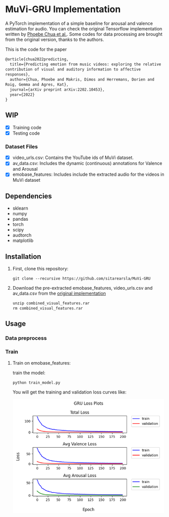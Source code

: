 # MuVi-GRU Implementation

A PyTorch implementation of a simple baseline for arousal and valence estimation for audio. 
You can check the original Tensorflow implementation written by [Phoebe Chua et al.](https://github.com/amaai-lab/muvi).
Some codes for data processing are brought from the original version, thanks to the authors.

<!-- ![demo](./img/demo.jpg) -->

This is the code for the paper

```
@article{chua2022predicting,
  title={Predicting emotion from music videos: exploring the relative contribution of visual and auditory information to affective responses},
  author={Chua, Phoebe and Makris, Dimos and Herremans, Dorien and Roig, Gemma and Agres, Kat},
  journal={arXiv preprint arXiv:2202.10453},
  year={2022}
}
```

## WIP


 - [x] Training code
 - [x] Testing code

### Dataset Files

 - [x] video_urls.csv: Contains the YouTube ids of MuVi dataset.
 - [x] av_data.csv: Includes the dynamic (continuous) annotations for Valence and Arousal
 - [x] emobase_features: Includes include the extracted audio for the videos in MuVi dataset

## Dependencies

* sklearn
* numpy
* pandas
* torch
* scipy
* audtorch
* matplotlib

## Installation

1. First, clone this repository:
    ```
    git clone --recursive https://github.com/sitarearsla/MuVi-GRU
    ```
2. Download the pre-extracted emobase_features, video_urls.csv and av_data.csv from the [original implementation](https://github.com/amaai-lab/muvi) 
    ```
    unzip combined_visual_features.rar
    rm combined_visual_features.rar
    ```

## Usage

### Data preprocess

### Train

1. Train on emobase_features:

    train the model:
    ```
    python train_model.py 
    ```

    You will get the training and validation loss curves like:

    ![alt text](https://github.com/sitarearsla/MuVi-GRU/blob/main/gru_loss.png)

